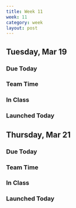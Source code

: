 ```yaml
---
title: Week 11 
week: 11
category: week
layout: post
---
```


## Tuesday, Mar 19

### Due Today

### Team Time

### In Class

### Launched Today


<!-- # # # # # # # # # # # # # # # # # # # # # # # # # # # -->

## Thursday, Mar 21

### Due Today

### Team Time

### In Class

### Launched Today


<!-- # # # # # # # # # # # # # # # # # # # # # # # # # # # -->


